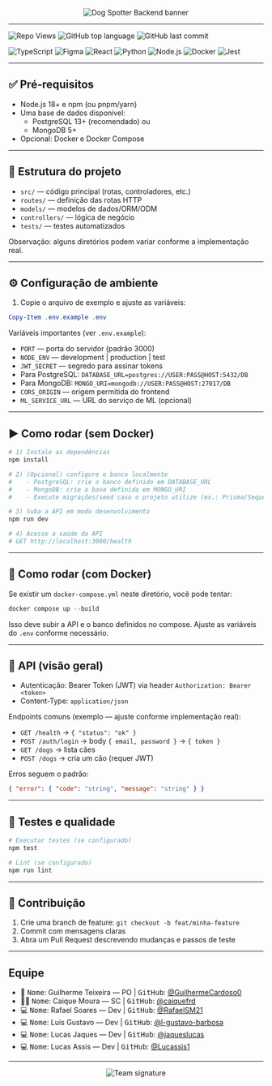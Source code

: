 <p align="center">
  <img src="https://readme-typing-svg.herokuapp.com?size=28&duration=4000&color=36BCF7&center=true&vCenter=true&width=600&lines=🐶+Dog+Spotter+;API+em+Nuvem+para+Localizar+C%C3%A3es;Candago+Building+Tech+" alt="Dog Spotter Backend banner">
</p>

---

![Repo Views](https://komarev.com/ghpvc/?username=candago-5&repo=backend&label=Views&color=blue&style=flat)
![GitHub top language](https://img.shields.io/github/languages/top/candago-5/backend?style=flat&color=green)
![GitHub last commit](https://img.shields.io/github/last-commit/candago-5/backend?color=yellow)


![TypeScript](https://img.shields.io/badge/-TypeScript-333333?style=flat&logo=typescript)
![Figma](https://img.shields.io/badge/-Figma-333333?style=flat&logo=figma)
![React](https://img.shields.io/badge/-React-333333?style=flat&logo=react)
![Python](https://img.shields.io/badge/-Python-333333?style=flat&logo=python)
![Node.js](https://img.shields.io/badge/-Node.js-333333?style=flat&logo=node.js)
![Docker](https://img.shields.io/badge/-Docker-333333?style=flat&logo=docker)
![Jest](https://img.shields.io/badge/-Jest-333333?style=flat&logo=jest)




---

## ✅ Pré‑requisitos
- Node.js 18+ e npm (ou pnpm/yarn)
- Uma base de dados disponível:
  - PostgreSQL 13+ (recomendado) ou
  - MongoDB 5+
- Opcional: Docker e Docker Compose

---

## 📂 Estrutura do projeto
- `src/` — código principal (rotas, controladores, etc.)
- `routes/` — definição das rotas HTTP
- `models/` — modelos de dados/ORM/ODM
- `controllers/` — lógica de negócio
- `tests/` — testes automatizados

Observação: alguns diretórios podem variar conforme a implementação real.

---

## ⚙️ Configuração de ambiente
1) Copie o arquivo de exemplo e ajuste as variáveis:

```powershell
Copy-Item .env.example .env
```

Variáveis importantes (ver `.env.example`):
- `PORT` — porta do servidor (padrão 3000)
- `NODE_ENV` — development | production | test
- `JWT_SECRET` — segredo para assinar tokens
- Para PostgreSQL: `DATABASE_URL=postgres://USER:PASS@HOST:5432/DB`
- Para MongoDB: `MONGO_URI=mongodb://USER:PASS@HOST:27017/DB`
- `CORS_ORIGIN` — origem permitida do frontend
- `ML_SERVICE_URL` — URL do serviço de ML (opcional)

---

## ▶️ Como rodar (sem Docker)
```powershell
# 1) Instale as dependências
npm install

# 2) (Opcional) configure o banco localmente
#    - PostgreSQL: crie o banco definido em DATABASE_URL
#    - MongoDB: crie a base definida em MONGO_URI
#    - Execute migrações/seed caso o projeto utilize (ex.: Prisma/Sequelize/Mongoose)

# 3) Suba a API em modo desenvolvimento
npm run dev

# 4) Acesse a saúde da API
# GET http://localhost:3000/health
```

---

## 🐳 Como rodar (com Docker)
Se existir um `docker-compose.yml` neste diretório, você pode tentar:

```powershell
docker compose up --build
```

Isso deve subir a API e o banco definidos no compose. Ajuste as variáveis do `.env` conforme necessário.

---

## 📘 API (visão geral)
- Autenticação: Bearer Token (JWT) via header `Authorization: Bearer <token>`
- Content-Type: `application/json`

Endpoints comuns (exemplo — ajuste conforme implementação real):
- `GET /health` → `{ "status": "ok" }`
- `POST /auth/login` → body `{ email, password }` → `{ token }`
- `GET /dogs` → lista cães
- `POST /dogs` → cria um cão (requer JWT)

Erros seguem o padrão:
```json
{ "error": { "code": "string", "message": "string" } }
```

---

## 🧪 Testes e qualidade
```powershell
# Executar testes (se configurado)
npm test

# Lint (se configurado)
npm run lint
```

---

## 🤝 Contribuição
1) Crie uma branch de feature: `git checkout -b feat/minha-feature`
2) Commit com mensagens claras
3) Abra um Pull Request descrevendo mudanças e passos de teste

---

##  Equipe
- 🤖 <kbd>Nome</kbd>: Guilherme Teixeira — PO | <kbd>GitHub</kbd>: [@GuilhermeCardoso0](https://github.com/Guilhermecardoso0)
- 👨‍💻 <kbd>Nome</kbd>: Caique Moura — SC | <kbd>GitHub</kbd>: [@caiquefrd](https://github.com/caiquefrd)
- 💻 <kbd>Nome</kbd>: Rafael Soares — Dev | <kbd>GitHub</kbd>: [@RafaelSM21](https://github.com/RafaelSM21)
- 💻 <kbd>Nome</kbd>: Luis Gustavo — Dev | <kbd>GitHub</kbd>: [@l-gustavo-barbosa](https://github.com/l-gustavo-barbosa)
- 💻 <kbd>Nome</kbd>: Lucas Jaques — Dev | <kbd>GitHub</kbd>: [@jaqueslucas](https://github.com/jaqueslucas)
- 💻 <kbd>Nome</kbd>: Lucas Assis — Dev | <kbd>GitHub</kbd>: [@Lucassis1](https://github.com/Lucassis1)

---

<p align="center">
  <img src="https://readme-typing-svg.herokuapp.com?size=24&duration=4000&color=FF5733&center=true&vCenter=true&width=500&lines=+Candago+Building+Tech+" alt="Team signature">
</p>

